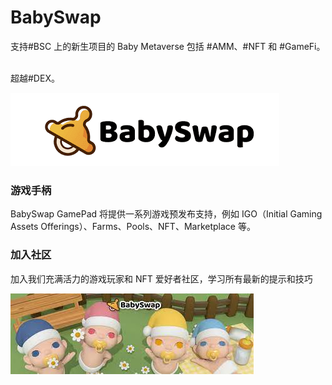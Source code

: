 # BabySwap

<p>支持#BSC 上的新生项目的 Baby Metaverse 包括 #AMM、#NFT 和 #GameFi。 &nbsp;</p><p>超越#DEX。</p>



![下载](下载.png)

### 游戏手柄

BabySwap GamePad 将提供一系列游戏预发布支持，例如 IGO（Initial Gaming Assets Offerings）、Farms、Pools、NFT、Marketplace 等。

### 加入社区

加入我们充满活力的游戏玩家和 NFT 爱好者社区，学习所有最新的提示和技巧

![opo](opo.png)
